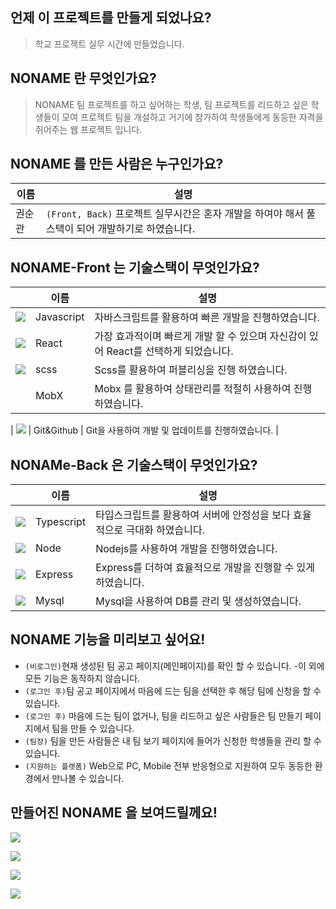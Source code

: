 ## 언제 이 프로젝트를 만들게 되었나요?

> 학교 프로젝트 실무 시간에 만들었습니다.

## NONAME 란 무엇인가요?

> NONAME 팀 프로젝트를 하고 싶어하는 학생, 팀 프로젝트를 리드하고 싶은 학생들이 모여 프로젝트 팀을 개설하고 거기에 참가하여 학생들에게 동등한 자격을 쥐어주는 웹 프로젝트 입니다.

## NONAME 를 만든 사람은 누구인가요?

| 이름   | 설명                                                                                             |
| ------ | ------------------------------------------------------------------------------------------------ |
| 권순관 | `(Front, Back)` 프로젝트 실무시간은 혼자 개발을 하여야 해서 풀스택이 되어 개발하기로 하였습니다. |

## NONAME-Front 는 기술스택이 무엇인가요?

|                                                            | 이름       | 설명                                                                                |
| ---------------------------------------------------------- | ---------- | ----------------------------------------------------------------------------------- |
| ![](https://img.icons8.com/color/24/000000/javascript.png) | Javascript | 자바스크립트를 활용하여 빠른 개발을 진행하였습니다.                                 |
| ![](https://img.icons8.com/plasticine/24/000000/react.png) | React      | 가장 효과적이며 빠르게 개발 할 수 있으며 자신감이 있어 React를 선택하게 되었습니다. |
| ![](https://img.icons8.com/color/24/000000/sass.png)       | scss       | Scss를 활용하여 퍼블리싱을 진행 하였습니다.                                         |
| &nbsp;                                                     | MobX       | Mobx 를 활용하여 상태관리를 적절히 사용하여 진행하였습니다.                         |

| ![](https://img.icons8.com/color/24/000000/git.png) | Git&Github | Git을 사용하여 개발 및 업데이트를 진행하였습니다. |

## NONAMe-Back 은 기술스택이 무엇인가요?

|                                                                  | 이름       | 설명                                                                       |
| ---------------------------------------------------------------- | ---------- | -------------------------------------------------------------------------- |
| ![](https://img.icons8.com/color/24/000000/typescript.png)       | Typescript | 타입스크립트를 활용하여 서버에 안정성을 보다 효율적으로 극대화 하였습니다. |
| ![](https://img.icons8.com/windows/32/000000/nodejs.png)         | Node       | Nodejs를 사용하여 개발을 진행하였습니다.                                   |
| ![](https://img.icons8.com/color/24/000000/sass.png)             | Express    | Express를 더하여 효율적으로 개발을 진행할 수 있게 하였습니다.              |
| ![](https://img.icons8.com/wired/24/000000/database-restore.png) | Mysql      | Mysql을 사용하여 DB를 관리 및 생성하였습니다.                              |

## NONAME 기능을 미리보고 싶어요!

- `(비로그인)`현재 생성된 팀 공고 페이지(메인페이지)를 확인 할 수 있습니다. -이 외에 모든 기능은 동작하지 않습니다.
- `(로그인 후)`팀 공고 페이지에서 마음에 드는 팀을 선택한 후 해당 팀에 신청을 할 수 있습니다.
- `(로그인 후)` 마음에 드는 팀이 없거나, 팀을 리드하고 싶은 사람들은 팀 만들기 페이지에서 팀을 만들 수 있습니다.
- `(팀장)` 팀을 만든 사람들은 내 팀 보기 페이지에 들어가 신청한 학생들을 관리 할 수 있습니다.
- `(지원하는 플랫폼)` Web으로 PC, Mobile 전부 반응형으로 지원하여 모두 동등한 환경에서 만나볼 수 있습니다.

## 만들어진 NONAME 을 보여드릴께요!

![](https://user-images.githubusercontent.com/48983361/100679015-eb02f680-33b1-11eb-8a84-96785be88722.png)

![](https://user-images.githubusercontent.com/48983361/100679638-45508700-33b3-11eb-9dc0-cd77b929ee5e.png)

![](https://user-images.githubusercontent.com/48983361/100679707-69ac6380-33b3-11eb-86b7-7d6d2d037854.png)

![](https://user-images.githubusercontent.com/48983361/100680093-30282800-33b4-11eb-8046-f58108db0cdd.png)
